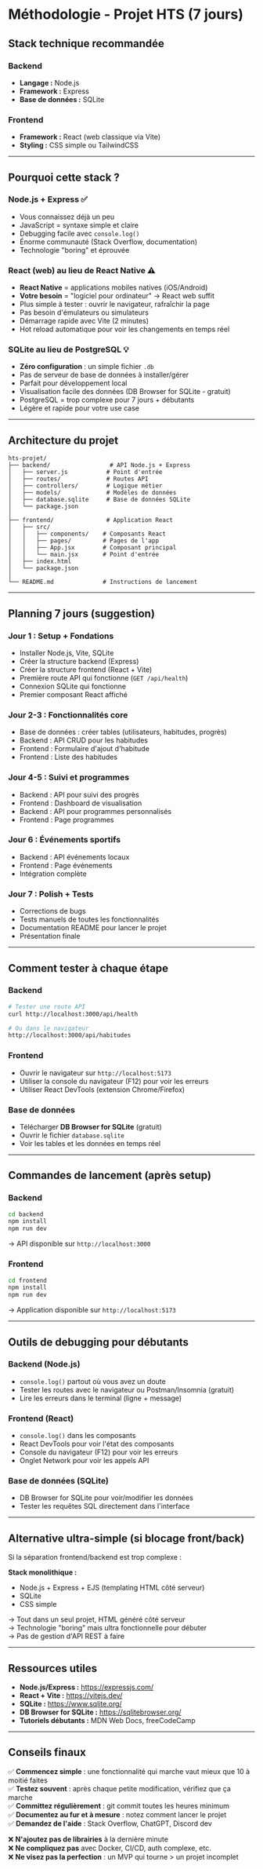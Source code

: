 # Méthodologie - Projet HTS (7 jours)

## Stack technique recommandée

### Backend
- **Langage :** Node.js
- **Framework :** Express
- **Base de données :** SQLite

### Frontend
- **Framework :** React (web classique via Vite)
- **Styling :** CSS simple ou TailwindCSS

---

## Pourquoi cette stack ?

### Node.js + Express ✅
- Vous connaissez déjà un peu
- JavaScript = syntaxe simple et claire
- Debugging facile avec `console.log()`
- Énorme communauté (Stack Overflow, documentation)
- Technologie "boring" et éprouvée

### React (web) au lieu de React Native ⚠️
- **React Native** = applications mobiles natives (iOS/Android)
- **Votre besoin** = "logiciel pour ordinateur" → React web suffit
- Plus simple à tester : ouvrir le navigateur, rafraîchir la page
- Pas besoin d'émulateurs ou simulateurs
- Démarrage rapide avec Vite (2 minutes)
- Hot reload automatique pour voir les changements en temps réel

### SQLite au lieu de PostgreSQL 💡
- **Zéro configuration** : un simple fichier `.db`
- Pas de serveur de base de données à installer/gérer
- Parfait pour développement local
- Visualisation facile des données (DB Browser for SQLite - gratuit)
- PostgreSQL = trop complexe pour 7 jours + débutants
- Légère et rapide pour votre use case

---

## Architecture du projet

```
hts-projet/
├── backend/                 # API Node.js + Express
│   ├── server.js           # Point d'entrée
│   ├── routes/             # Routes API
│   ├── controllers/        # Logique métier
│   ├── models/             # Modèles de données
│   ├── database.sqlite     # Base de données SQLite
│   └── package.json
│
├── frontend/               # Application React
│   ├── src/
│   │   ├── components/    # Composants React
│   │   ├── pages/         # Pages de l'app
│   │   ├── App.jsx        # Composant principal
│   │   └── main.jsx       # Point d'entrée
│   ├── index.html
│   └── package.json
│
└── README.md              # Instructions de lancement
```

---

## Planning 7 jours (suggestion)

### Jour 1 : Setup + Fondations
- Installer Node.js, Vite, SQLite
- Créer la structure backend (Express)
- Créer la structure frontend (React + Vite)
- Première route API qui fonctionne (`GET /api/health`)
- Connexion SQLite qui fonctionne
- Premier composant React affiché

### Jour 2-3 : Fonctionnalités core
- Base de données : créer tables (utilisateurs, habitudes, progrès)
- Backend : API CRUD pour les habitudes
- Frontend : Formulaire d'ajout d'habitude
- Frontend : Liste des habitudes

### Jour 4-5 : Suivi et programmes
- Backend : API pour suivi des progrès
- Frontend : Dashboard de visualisation
- Backend : API pour programmes personnalisés
- Frontend : Page programmes

### Jour 6 : Événements sportifs
- Backend : API événements locaux
- Frontend : Page événements
- Intégration complète

### Jour 7 : Polish + Tests
- Corrections de bugs
- Tests manuels de toutes les fonctionnalités
- Documentation README pour lancer le projet
- Présentation finale

---

## Comment tester à chaque étape

### Backend
```bash
# Tester une route API
curl http://localhost:3000/api/health

# Ou dans le navigateur
http://localhost:3000/api/habitudes
```

### Frontend
- Ouvrir le navigateur sur `http://localhost:5173`
- Utiliser la console du navigateur (F12) pour voir les erreurs
- Utiliser React DevTools (extension Chrome/Firefox)

### Base de données
- Télécharger **DB Browser for SQLite** (gratuit)
- Ouvrir le fichier `database.sqlite`
- Voir les tables et les données en temps réel

---

## Commandes de lancement (après setup)

### Backend
```bash
cd backend
npm install
npm run dev
```
→ API disponible sur `http://localhost:3000`

### Frontend
```bash
cd frontend
npm install
npm run dev
```
→ Application disponible sur `http://localhost:5173`

---

## Outils de debugging pour débutants

### Backend (Node.js)
- `console.log()` partout où vous avez un doute
- Tester les routes avec le navigateur ou Postman/Insomnia (gratuit)
- Lire les erreurs dans le terminal (ligne + message)

### Frontend (React)
- `console.log()` dans les composants
- React DevTools pour voir l'état des composants
- Console du navigateur (F12) pour voir les erreurs
- Onglet Network pour voir les appels API

### Base de données (SQLite)
- DB Browser for SQLite pour voir/modifier les données
- Tester les requêtes SQL directement dans l'interface

---

## Alternative ultra-simple (si blocage front/back)

Si la séparation frontend/backend est trop complexe :

**Stack monolithique :**
- Node.js + Express + EJS (templating HTML côté serveur)
- SQLite
- CSS simple

→ Tout dans un seul projet, HTML généré côté serveur  
→ Technologie "boring" mais ultra fonctionnelle pour débuter  
→ Pas de gestion d'API REST à faire

---

## Ressources utiles

- **Node.js/Express :** https://expressjs.com/
- **React + Vite :** https://vitejs.dev/
- **SQLite :** https://www.sqlite.org/
- **DB Browser for SQLite :** https://sqlitebrowser.org/
- **Tutoriels débutants :** MDN Web Docs, freeCodeCamp

---

## Conseils finaux

✅ **Commencez simple** : une fonctionnalité qui marche vaut mieux que 10 à moitié faites  
✅ **Testez souvent** : après chaque petite modification, vérifiez que ça marche  
✅ **Committez régulièrement** : git commit toutes les heures minimum  
✅ **Documentez au fur et à mesure** : notez comment lancer le projet  
✅ **Demandez de l'aide** : Stack Overflow, ChatGPT, Discord dev  

❌ **N'ajoutez pas de librairies** à la dernière minute  
❌ **Ne compliquez pas** avec Docker, CI/CD, auth complexe, etc.  
❌ **Ne visez pas la perfection** : un MVP qui tourne > un projet incomplet

